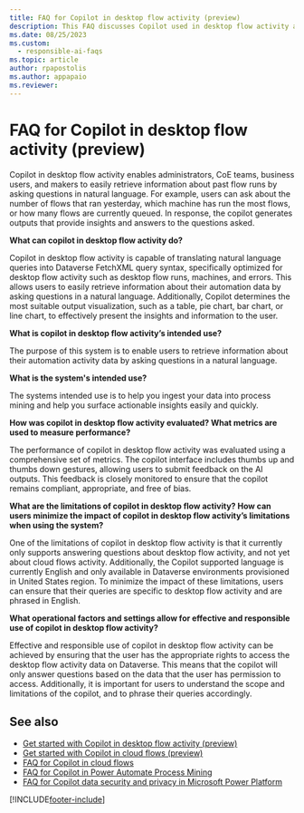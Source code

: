 ```yaml
---
title: FAQ for Copilot in desktop flow activity (preview)
description: This FAQ discusses Copilot used in desktop flow activity and the key considerations for making use of this technology responsibly.
ms.date: 08/25/2023
ms.custom: 
  - responsible-ai-faqs
ms.topic: article
author: rpapostolis
ms.author: appapaio
ms.reviewer: 
---
```


# FAQ for Copilot in desktop flow activity (preview)

Copilot in desktop flow activity enables administrators, CoE teams, business users, and makers to easily retrieve information about past flow runs by asking questions in natural language. For example, users can ask about the number of flows that ran yesterday, which machine has run the most flows, or how many flows are currently queued. In response, the copilot generates outputs that provide insights and answers to the questions asked.

**What can copilot in desktop flow activity do?**

Copilot in desktop flow activity is capable of translating natural language queries into Dataverse FetchXML query syntax, specifically optimized for desktop flow activity such as desktop flow runs, machines, and errors. This allows users to easily retrieve information about their automation data by asking questions in a natural language. Additionally, Copilot determines the most suitable output visualization, such as a table, pie chart, bar chart, or line chart, to effectively present the insights and information to the user.

**What is copilot in desktop flow activity’s intended use?**

The purpose of this system is to enable users to retrieve information about their automation activity data by asking questions in a natural language.

**What is the system's intended use?**

The systems intended use is to help you ingest your data into process mining and help you surface actionable insights easily and quickly.

**How was copilot in desktop flow activity evaluated? What metrics are used to measure performance?**

The performance of copilot in desktop flow activity was evaluated using a comprehensive set of metrics. The copilot interface includes thumbs up and thumbs down gestures, allowing users to submit feedback on the AI outputs. This feedback is closely monitored to ensure that the copilot remains compliant, appropriate, and free of bias.

**What are the limitations of copilot in desktop flow activity? How can users minimize the impact of copilot in desktop flow activity’s limitations when using the system?**

One of the limitations of copilot in desktop flow activity is that it currently only supports answering questions about desktop flow activity, and not yet about cloud flows activity. Additionally, the Copilot supported language is currently English and only available in Dataverse environments provisioned in United States region. To minimize the impact of these limitations, users can ensure that their queries are specific to desktop flow activity and are phrased in English.

**What operational factors and settings allow for effective and responsible use of copilot in desktop flow activity?**

Effective and responsible use of copilot in desktop flow activity can be achieved by ensuring that the user has the appropriate rights to access the desktop flow activity data on Dataverse. This means that the copilot will only answer questions based on the data that the user has permission to access. Additionally, it is important for users to understand the scope and limitations of the copilot, and to phrase their queries accordingly.

## See also

- [Get started with Copilot in desktop flow activity (preview)](analyze-automation-activity-copilot.md#get-started-with-copilot-in-desktop-flow-activity-preview)
- [Get started with Copilot in cloud flows (preview)](get-started-with-copilot.md)
- [FAQ for Copilot in cloud flows](faqs-copilot.md)
- [FAQ for Copilot in Power Automate Process Mining](faqs-copilot-in-process-mining.md)
- [FAQ for Copilot data security and privacy in Microsoft Power Platform](/power-platform/faqs-copilot-data-security-privacy)

[!INCLUDE[footer-include](./includes/footer-banner.md)]
